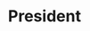 ---
layout: member
weight: 1
name: Matheus Cassol
project: admin
title: President
img: /assets/images/members/matheus.jpg
email: m.cassol@alumni.ubc.ca
biography: >
  Matheus is going into his third year of Chemical and Biological Engineering after finishing his co-op terms. Matheus first got involved with Envision as a Chem-E-Car Power Source member and continues to help the team as an advisor. Now as President his goal is to improve upon the projects and events started in previous years, and help projects achieve greatness. As a strong believer of students’ potential in influencing the world, Matheus hopes to foster commitment and responsibility, ultimately creating a community that values curiosity, consistency, and above all, collaboration. Matheus loves nature and has the dream of following a research career to positively impact the environment; in the meantime, he will continue playing soccer and tennis, learning about random topics and appreciating good beer and black coffee.
  
linkedin: https://www.linkedin.com/in/m-cassol/
---